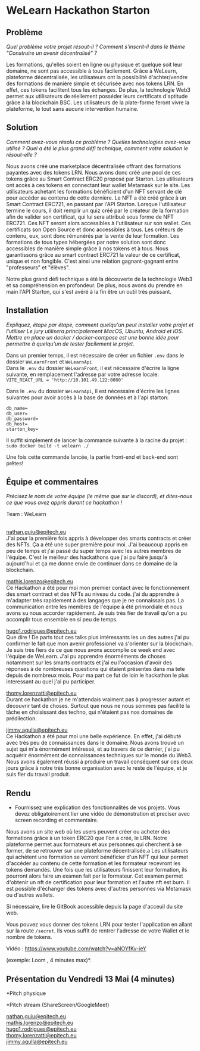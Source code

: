 # WeLearn Hackathon Starton

## Problème
*Quel problème votre projet résout-il ? Comment s'inscrit-il dans le thème "Construire un avenir décentralisé" ?*

Les formations, qu'elles soient en ligne ou physique et quelque soit leur domaine, ne sont pas accessible à tous facilement. Grâce à WeLearn, plateforme décentralisée, les utilisateurs ont la possibilité d'achter/vendre des formations de manière simple et sécurisée avec nos tokens LRN.
En effet, ces tokens facilitent tous les échanges. De plus, la technologie Web3 permet aux utilisateurs de réellement posséder leurs certificats d'aptitude grâce à la blockchain BSC. Les utilisateurs de la plate-forme feront vivre la plateforme, le tout sans aucune intervention humaine.

## Solution
*Comment avez-vous résolu ce problème ? Quelles technologies avez-vous utilisé ? Quel a été le plus grand défi technique, comment votre solution le résout-elle ?*

Nous avons créé une marketplace décentralisée offrant des formations payantes avec des tokens LRN. Nous avons donc créé une pool de ces tokens
grâce au Smart Contract ERC20 proposé par Starton. Les utilisateurs ont accès à ces tokens en connectant leur wallet Metamask sur le site. Les utilisateurs
achetant les formations bénéficient d'un NFT servant de clé pour accéder au contenu de cette dernière. Le NFT a été créé grâce à un Smart Contract ERC721, en passant par l'API Starton.
Lorsque l'utilisateur termine le cours, il doit remplir un quiz créé par le créateur de la formation afin de valider son certificat, qui lui sera attribué sous forme de NFT ERC721. Ces NFT seront alors accessibles à l'utilisateur sur son wallet. Ces certificats son Open Source et donc accessibles à tous. Les
créteurs de contenu, eux, sont donc rémunérés par la vente de leur formation. Les formations de tous types hébergées par notre solution sont donc accessibles de manière simple grâce à nos tokens et à tous. Nous garantissons grâce au smart contract ERC721 la valeur de ce certificat, unique et non fongible. C'est ainsi une relation gagnant-gagnant entre "professeurs" et "élèves".

Notre plus grand défi technique a été la découverte de la technologie Web3 et sa compréhension en profondeur. De plus, nous avons du prendre en main l'API Starton, qui s'est avéré à la fin être un outil très puissant.

## Installation
*Expliquez, étape par étape, comment quelqu'un peut installer votre projet et l’utiliser Le jury utilisera principalement MacOS, Ubuntu, Android et iOS. Mettre en place un docker / docker-compose est une bonne idée pour permettre à quelqu'un de tester facilement le projet.*

Dans un premier temps, il est nécessaire de créer un fichier `.env` dans le dossier `WeLearnFront` et `WeLearnApi`  
Dans le `.env` du dossier `WeLearnFront`, il est nécessaire d'écrire la ligne suivante, en remplacement l'adresse par votre adresse locale:  
`VITE_REACT_URL = 'http://10.101.49.122:8080'`  

Dans le `.env` du dossier `WeLearnApi`, il est nécessaire d'écrire les lignes suivantes pour avoir accès à la base de données et à l'api starton:   
```
db_name=
db_user=
db_password=
db_host=
starton_key=
```
  
Il suffit simplement de lancer la commande suivante à la racine du projet :
`sudo docker build -t welearn ./`
  
Une fois cette commande lancée, la partie front-end et back-end sont prêtes!

## Équipe et commentaires
*Précisez le nom de votre équipe (le même que sur le discord), et dites-nous ce que vous avez appris durant ce hackathon !*

Team : WeLearn</br></br>

nathan.guiu@epitech.eu </br>
J'ai pour la première fois appris à développer des smarts contracts et créer des NFTs. Ça a été une super première pour moi. J'ai beaucoup appris en peu de temps et j'ai passé du super temps avec les autres membres de l'équipe. C'est le meilleur des hackathons que j'ai pu faire jusqu'à aujourd'hui et ça me donne envie de continuer dans ce domaine de la blockchain.

mathis.lorenzo@epitech.eu </br>
Ce Hackathon a été pour moi mon premier contact avec le fonctionnement des smart contract et des NFTs au niveau du code. j'ai du apprendre à m'adapter très rapidement à des langages que je ne connaissais pas. La communication entre les membres de l'équipe à été primordiale et nous avons su nous accorder rapidement. Je suis très fier de travail qu'on a pu accomplir tous ensemble en si peu de temps.

hugo1.rodrigues@epitech.eu </br>
Que dire ! De parts tout ces talks plus intéressants les un des autres j'ai pu confirmer le fait que mon avenir professionel va s'orienter sur la blockchain. Je suis très fiers de ce que nous avons accomplie ce week end avec l'équipe de WeLearn. J'ai pu apprendre énorméments de choses notamment sur les smarts contracts et j'ai eu l'occasion d'avoir des réponses à de nombreuses questions qui étaient présentes dans ma tete depuis de nombreux mois. Pour ma part ce fut de loin le hackathon le plus interessant au quel j'ai pu participer.

thomy.lorenzatti@epitech.eu </br>
Durant ce hackathon je ne m'attendais vraiment pas à progresser autant et découvrir tant de choses. Surtout que nous ne nous sommes pas facilité la tâche en choisissant des techno, qui n'étaient pas nos domaines de prédilection.

jimmy.agulla@epitech.eu </br>
Ce Hackathon a été pour moi une belle expérience. En effet, j'ai débuté avec très peu de connaissances dans le domaine. Nous avons trouvé un sujet qui m'a énormément intéressé, et au travers de ce dernier, j'ai pu acquérir énormément de connaissances techniques sur le monde du Web3. Nous avons également réussi à produire un travail conséquent sur ces deux jours grâce à notre très bonne organisation avec le reste de l'équipe, et je suis fier du travail produit.

## Rendu
* Fournissez une explication des fonctionnalités de vos projets. Vous devez obligatoirement lier une vidéo de démonstration et preciser avec screen recording et commentaire.

Nous avons un site web où les users peuvent créer ou acheter des formations grâce à
un token ERC20 que l'on a créé, le LRN. Notre plateforme permet aux formateurs et aux personnes qui cherchent à se former, de se retrouver sur une plateforme décentralisée.a
Les utilisateurs qui achètent une formation se verront bénéficier d'un NFT qui leur permet d'accéder au contenu de cette formation et les formateur recevront les tokens demandés.
Une fois que les utilisateurs finissent leur formation, ils pourront alors faire un examen fait par le formateur. Cet examen permet d'obtenir un nft de certification pour leur formation et l'autre nft est burn. Il est possible d'échanger des tokens avec d'autres personnes via Metamask ou d'autres wallets.

Si nécessaire, lire le GitBook accessible depuis la page d'acceuil du site web.

Vous pouvez vous donner des tokens LRN pour tester l'application en allant sur la route `/secret`. Ils vous suffit de rentrer l'adresse de votre Wallet et le nombre de tokens.

Vidéo : https://www.youtube.com/watch?v=aNOYfKv-ieY

(exemple: Loom , 4 minutes max)*.

## Présentation du Vendredi 13 Mai (4 minutes) 

*Pitch physique 

 *Pitch stream (ShareScreen/GoogleMeet)

nathan.guiu@epitech.eu </br>
mathis.lorenzo@epitech.eu </br>
hugo1.rodrigues@epitech.eu </br>
thomy.lorenzatti@epitech.eu </br>
jimmy.agulla@epitech.eu </br>
